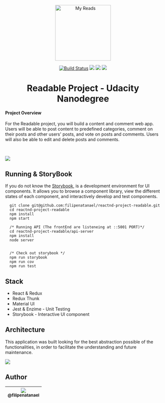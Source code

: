 <p align="center"><a href="https://in.udacity.com/course/react-nanodegree--nd019" target="_blank"><img width="180" src="https://www.wykop.pl/cdn/c3397993/link_SIrKotPCldE7IGnWEjOBSIX1SDMEhE1w,w300h223.jpg" alt="My Reads"></a></p>

<p align="center">
  <a href="https://travis-ci.org/filipenatanael/reactnd-myreads"><img src="https://travis-ci.org/filipenatanael/reactnd-myreads.svg?branch=master" alt="Build Status"></a>
  <a class="badge-align" href="https://www.codacy.com/app/filipenatanael/reactnd-myreads?utm_source=github.com&amp;utm_medium=referral&amp;utm_content=filipenatanael/reactnd-myreads&amp;utm_campaign=Badge_Grade"><img src="https://api.codacy.com/project/badge/Grade/2bb969547aa240469a94a687746792e1"/></a>
    <a class="badge-align" href="https://codecov.io/gh/filipenatanael/reactnd-project-readable/"><img src="https://codecov.io/gh/filipenatanael/reactnd-project-readable/branch/master/graph/badge.svg"/></a>
  <a href="https://codeclimate.com/github/filipenatanael/reactnd-myreads/maintainability"><img src="https://api.codeclimate.com/v1/badges/b1553dba7581b75f1afc/maintainability" /></a>
</p>

<h1 align="center">Readable Project - Udacity Nanodegree</h1>

<p align="center">
<h4>Project Overview</h4>

For the Readable project, you will build a content and comment web app. Users will be able to post content to predefined categories, comment on their posts and other users' posts, and vote on posts and comments. Users will also be able to edit and delete posts and comments.
  </p>
<br>

![](https://i.ibb.co/gvKWBXg/storybook.gif)

## Running & StoryBook

If you do not know the [Storybook](https://github.com/storybooks/storybook), is a development environment for UI components. It allows you to browse a component library, view the different states of each component, and interactively develop and test components.

```shell
  git clone git@github.com:filipenatanael/reactnd-project-readable.git
  cd reactnd-project-readable
  npm install
  npm start

  /* Running API (The frontEnd are listeneing at ::5001 PORT)*/
  cd reactnd-project-readable/api-server
  npm install
  node server


  /* Check out storybook */
  npm run storybook
  npm run cov
  npm run test
```

## Stack
- React & Redux
- Redux Thunk
- Material UI
- Jest & Enzime - Unit Testing
- Storybook - Interactive UI component

## Architecture
This application was built looking for the best abstraction possible of the functionalities, in order to facilitate the understanding and future maintenance.

![](https://i.ibb.co/BtLqXJm/readableprintscreen.png)

## Author

| [<img src="https://avatars3.githubusercontent.com/u/14134758?s=115&v=3"><br><sub>@filipenatanael</sub>](https://github.com/filipenatanael) |
| :---: |
